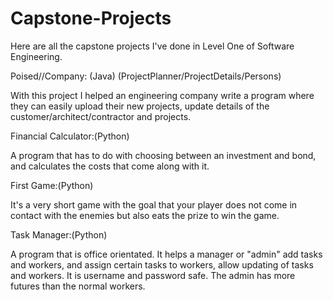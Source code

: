 # Capstone-Projects
Here are all the capstone projects I've done in Level One of Software Engineering.

Poised//Company: (Java)
(ProjectPlanner/ProjectDetails/Persons)

With this project I helped an engineering company write a program where they can easily upload their new projects, update details of the customer/architect/contractor and projects.

Financial Calculator:(Python)

A program that has to do with choosing between an investment and bond, and calculates the costs that come along with it.

First Game:(Python)

It's a very short game with the goal that your player does not come in contact with the enemies but also eats the prize to win the game.

Task Manager:(Python)

A program that is office orientated. It helps a manager or "admin" add tasks and workers, and assign certain tasks to workers, allow updating of tasks and workers. It is username and password safe. The admin has more futures than the normal workers.
